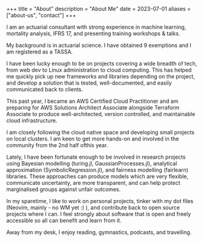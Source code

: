 +++
title = "About"
description = "About Me"
date = 2023-07-01
aliases = ["about-us", "contact"]
+++

I am an actuarial consultant with strong experience in machine learning, mortality analysis, IFRS 17, and presenting training workshops & talks.

My background is in actuarial science. I have obtained 9 exemptions and I am registered as a TASSA.

I have been lucky enough to be on projects covering a wide breadth of tech, from web dev to Linux administration to cloud computing. This has helped me quickly pick up new frameworks and libraries depending on the project, and develop a solution that is tested, well-documented, and easily communicated back to clients.

This past year, I became an AWS Certified Cloud Practitioner and am preparing for AWS Solutions Architect Associate alongside Terraform Associate to produce well-architected, version controlled, and maintainable cloud infrastructure.

I am closely following the cloud native space and developing small projects on local clusters. I am keen to get more hands-on and involved in the community from the 2nd half ofthis year.

Lately, I have been fortunate enough to be involved in research projects using Bayesian modelling (turing.jl, GaussianProcesses.jl), analytical approximation (SymbolicRegression.jl), and fairness modelling (fairlearn) libraries. These approaches can produce models which are very flexible, communicate uncertainty, are more transparent, and can help protect marginalised groups against unfair outcomes.

In my sparetime, I like to work on personal projects, tinker with my dot files (Neovim, mainly - no WM yet :) ), and contribute back to open source projects where I can. I feel strongly about software that is open and freely accessible so all can benefit and learn from it.

Away from my desk, I enjoy reading, gymnastics, podcasts, and travelling.
